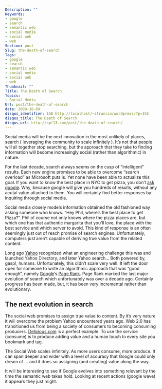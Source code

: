```yaml
---
Description: ""
Keywords:
- google
- search
- semantic web
- social media
- social web
- web
Section: post
Slug: the-death-of-search
Tags:
- google
- search
- semantic web
- social media
- social web
- web
Thumbnail: ""
Title: The Death of Search
Topics:
- Social Media
Url: post/the-death-of-search
date: 2009-10-09
disqus_identifier: 158 http://localhost/~sfrancia/wordpress/?p=158
disqus_title: The Death of Search
disqus_url: http://spf13.com/post/the-death-of-search/
---
```


Social media will be the next innovation in the most unlikely of places,
search ( leveraging the community to scale infinitely ). It’s not that
people will all together stop searching, but the approach that they take
to finding information will become increasingly social (rather than
algorithmic) in nature.

For the last decade, search always seems on the cusp of “intelligent”
results. Each new engine promises to be able to overcome “search
overload” as Microsoft puts is. Yet none have been able to actualize
this goal. If you want to know the best place in NYC to get pizza, you
don’t [ask
google](http://www.google.com/search?hl=en&q=best+pizza+in+nyc). Why,
because google will give you hundreds of results, without any acutal
value attached to them. You will certainly find better responses by
inquiring through social media.

Social media closely models information obtained the old fashioned way
asking someone who knows. “Hey Phil, where’s the best place to get
Pizza?”. Phil of course not only knows where the pizza places are, but
which one has that authentic margarita that you’ll love, the place with
the best service and which server to avoid. This kind of response is an
often seemingly just out of reach promise of search engines.
Unfortunately, computers just aren’t capable of deriving true value from
the related content.

Long ago [Yahoo](http://www.yahoo.com "Yahoo!") recognized what an
engineering challenge this was and launched Yahoo Directory, and later
Yahoo search… Both powered by, gasp!, humans. Unfortunately, this didn’t
scale very well. It left the door open for someone to write an
algorithmic approach that was “good enough”,
namely [Google](http://google.com "Google")‘s [Page
Rank](http://en.wikipedia.org/wiki/PageRank "PageRank"). Page Rank
marked the last major evolution of search which unfortunately was over a
decade ago. Certainly progress has been made, but, it has been very
incremental rather than evolutionary.

The next evolution in search
----------------------------

The social web promises to assign true value to content. By it’s very
nature it will overcome the problem Yahoo encountered years ago. Web 2.0
has transitioned us from being a society of consumers to becoming
consuming producers. [Delicious.com](http://delicious.com "delicious")
is a perfect example. To use the service (consume) is to produce adding
value and a human touch to every site you bookmark and tag.

The Social Web scales infinitely. As more users consume, more produce.
It can span deeper and wider with a level of accuracy that Google could
only dream of … and it does so assigning (and creating) value along the
way.

It will be interesting to see if Google evolves into something relevant
by the time the semantic web takes hold. Looking at recent actions
(google wave) it appears they just might.
